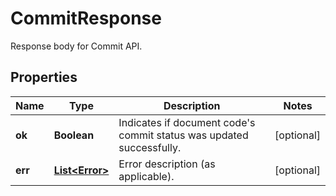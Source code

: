 

# CommitResponse

Response body for Commit API.
## Properties

Name | Type | Description | Notes
------------ | ------------- | ------------- | -------------
**ok** | **Boolean** | Indicates if document code&#39;s commit status was updated successfully. |  [optional]
**err** | [**List&lt;Error&gt;**](Error.md) | Error description (as applicable). |  [optional]



